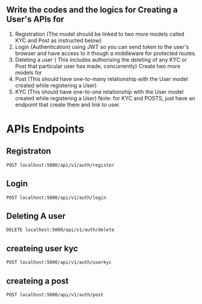## Write the codes and the logics for Creating a User's APIs for ##

1. Registration (The model should be linked to two more models called KYC and Post as instructed below)
2. Login (Authentication) using JWT so you can send token to the user's browser and have access to it though a middleware for protected routes.
3. Deleting a user ( This includes authorising  the deleting of any KYC or Post that particular user has made, concurrently)
Create two more models for
1. Post (This should have one-to-many relationship with the User model created while registering a User)
2. KYC (This should have one-to-one relationship with the User model created while registering a User)
Note: for KYC and POSTS, just have an endpoint that create them and link to user.

# **APIs Endpoints** #

## Registraton ##

```
POST localhost:5000/api/v1/auth/register 

```

## Login ##

```
POST localhost:5000/api/v1/auth/login

```

## Deleting A user ##

```
DELETE localhost:5000/api/v1/auth/delete

```

## createing user kyc ##

```
POST localhost:5000/api/v1/auth/userkyc

```

## createing a post ##

```
POST localhost:5000/api/v1/auth/post

```